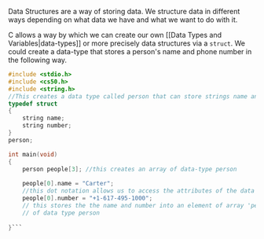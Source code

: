 Data Structures are a way of storing data. We structure data in different ways depending on what data we have and what we want to do with it.

C allows a way by which we can create our own [[Data Types and Variables|data-types]] or more precisely data structures via a `struct`. We could create a data-type that stores a person's name and phone number in the following way.

```C
#include <stdio.h>
#include <cs50.h>
#include <string.h>
//This creates a data type called person that can store strings name and number.
typedef struct
{
	string name;
	string number;
}
person;

int main(void)
{
	person people[3]; //this creates an array of data-type person
	
	people[0].name = "Carter";
	//this dot notation allows us to access the attributes of the data structure 
	people[0].number = "+1-617-495-1000";
	// this stores the the name and number into an element of array 'people'
	// of data type person
	
}```
